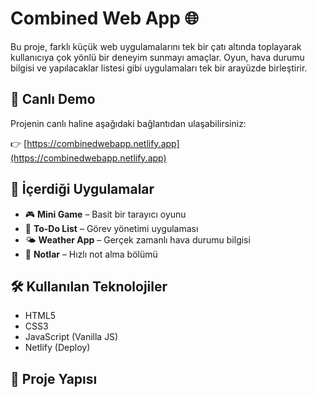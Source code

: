 # Combined Web App 🌐

Bu proje, farklı küçük web uygulamalarını tek bir çatı altında toplayarak kullanıcıya çok yönlü bir deneyim sunmayı amaçlar. Oyun, hava durumu bilgisi ve yapılacaklar listesi gibi uygulamaları tek bir arayüzde birleştirir.

## 🚀 Canlı Demo

Projenin canlı haline aşağıdaki bağlantıdan ulaşabilirsiniz:

👉 [https://combinedwebapp.netlify.app](https://combinedwebapp.netlify.app)

## 🧩 İçerdiği Uygulamalar

- 🎮 **Mini Game** – Basit bir tarayıcı oyunu
- 📅 **To-Do List** – Görev yönetimi uygulaması
- 🌤️ **Weather App** – Gerçek zamanlı hava durumu bilgisi
- 📓 **Notlar** – Hızlı not alma bölümü

## 🛠 Kullanılan Teknolojiler

- HTML5  
- CSS3  
- JavaScript (Vanilla JS)  
- Netlify (Deploy)

## 📂 Proje Yapısı

